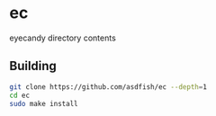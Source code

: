 # ec
eyecandy directory contents

## Building
~~~sh
git clone https://github.com/asdfish/ec --depth=1
cd ec
sudo make install
~~~
